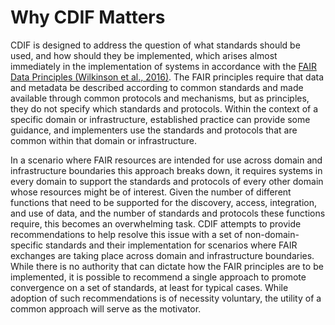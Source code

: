 # Why CDIF Matters

CDIF is designed to address the question of what standards should be used, and how should they be implemented, which arises almost immediately in the implementation of systems in accordance with the [FAIR Data Principles (Wilkinson et al., 2016)](https://doi.org/10.1038/sdata.2016.18). The FAIR principles require that data and metadata be described according to common standards and made available through common protocols and mechanisms, but as principles, they do not specify which standards and protocols. Within the context of a specific domain or infrastructure, established practice can provide some guidance, and implementers use the standards and protocols that are common within that domain or infrastructure. 

In a scenario where FAIR resources are intended for use across domain and infrastructure boundaries this approach breaks down, it requires systems in every domain to support the standards and protocols of every other domain whose resources might be of interest. Given the number of different functions that need to be supported for the discovery, access, integration, and use of data, and the number of standards and protocols these functions require, this becomes an overwhelming task. CDIF attempts to provide recommendations to help resolve this issue with a set of non-domain-specific standards and their implementation for scenarios where FAIR exchanges are taking place across domain and infrastructure boundaries. While there is no authority that can dictate how the FAIR principles are to be implemented, it is possible to recommend a single approach to promote convergence on a set of standards, at least for typical cases. While adoption of such recommendations is of necessity voluntary, the utility of a common approach will serve as the motivator.